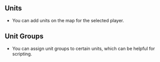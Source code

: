 ## Units

- You can add units on the map for the selected player.

## Unit Groups

- You can assign unit groups to certain units, which can be helpful for scripting.

